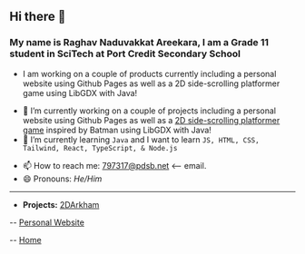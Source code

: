 ## Hi there 👋
### My name is Raghav Naduvakkat Areekara, I am a Grade 11 student in SciTech at Port Credit Secondary School

- I am working on a couple of products currently including a personal website using Github Pages as well as a 2D side-scrolling platformer game using LibGDX with Java!


<!--
**raghavn1/raghavn1** is a ✨ _special_ ✨ repository because its `README.md` (this file) appears on your GitHub profile.
-->

- 🔭 I’m currently working on a couple of projects including a personal website using Github Pages as well as a [2D side-scrolling platformer game](https://github.com/raghavn1/2DArkham) inspired by Batman using LibGDX with Java!
- 🌱 I’m currently learning `Java` and I want to learn `JS, HTML, CSS, Tailwind, React, TypeScript, & Node.js`
<!-- - 👯 I’m looking to collaborate on ... -->
<!-- - 🤔 I’m looking for help with ... -->
<!-- - 💬 Ask me about ... -->
- 📫 How to reach me: <797317@pdsb.net> <-- email.
- 😄 Pronouns: *He/Him*
<!-- - ⚡ Fun fact: ... -->
 ---

- **Projects:** [2DArkham](https://github.com/raghavn1/2DArkham#2darkham)

-- [Personal Website](https://github.com/raghavn1/raghavn1.github.io)

-- [Home](https://github.com/raghavn1)
